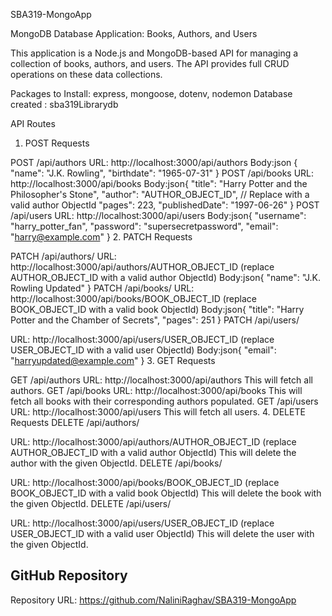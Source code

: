  SBA319-MongoApp
 
 MongoDB Database Application: Books, Authors, and Users

This application is a Node.js and MongoDB-based API for managing a collection of books, authors, and users. The API provides full CRUD operations on these data collections.

Packages to Install:
express, mongoose, dotenv, nodemon 
Database created : sba319Librarydb

API Routes

1. POST Requests

POST /api/authors
URL: http://localhost:3000/api/authors
Body:json {
  "name": "J.K. Rowling",
  "birthdate": "1965-07-31"
}
POST /api/books
URL: http://localhost:3000/api/books
Body:json{
  "title": "Harry Potter and the Philosopher's Stone",
  "author": "AUTHOR_OBJECT_ID",  // Replace with a valid author ObjectId
  "pages": 223,
  "publishedDate": "1997-06-26"
}
POST /api/users
URL: http://localhost:3000/api/users
Body:json{
  "username": "harry_potter_fan",
  "password": "supersecretpassword",
  "email": "harry@example.com"
}
2. PATCH Requests

PATCH /api/authors/
URL: http://localhost:3000/api/authors/AUTHOR_OBJECT_ID (replace AUTHOR_OBJECT_ID with a valid author ObjectId)
Body:json{
  "name": "J.K. Rowling Updated"
}
PATCH /api/books/
URL: http://localhost:3000/api/books/BOOK_OBJECT_ID (replace BOOK_OBJECT_ID with a valid book ObjectId)
Body:json{
  "title": "Harry Potter and the Chamber of Secrets",
  "pages": 251
}
PATCH /api/users/

URL: http://localhost:3000/api/users/USER_OBJECT_ID (replace USER_OBJECT_ID with a valid user ObjectId)
Body:json{
  "email": "harryupdated@example.com"
}
3. GET Requests

GET /api/authors
URL: http://localhost:3000/api/authors
This will fetch all authors.
GET /api/books
URL: http://localhost:3000/api/books
This will fetch all books with their corresponding authors populated.
GET /api/users
URL: http://localhost:3000/api/users
This will fetch all users.
4. DELETE Requests
DELETE /api/authors/

URL: http://localhost:3000/api/authors/AUTHOR_OBJECT_ID (replace AUTHOR_OBJECT_ID with a valid author ObjectId)
This will delete the author with the given ObjectId.
DELETE /api/books/

URL: http://localhost:3000/api/books/BOOK_OBJECT_ID (replace BOOK_OBJECT_ID with a valid book ObjectId)
This will delete the book with the given ObjectId.
DELETE /api/users/

URL: http://localhost:3000/api/users/USER_OBJECT_ID (replace USER_OBJECT_ID with a valid user ObjectId)
This will delete the user with the given ObjectId.

 
## GitHub Repository

  Repository URL:  https://github.com/NaliniRaghav/SBA319-MongoApp
